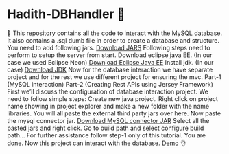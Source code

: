 # Hadith-DBHandler :book:
:wave:
This repository contains all the code to interact with the MySQL database. It also contains a .sql dumb file in order to create a database and structure.
You need to add following jars.
[Download JARS](https://docs.google.com/document/d/1qYKX0w1VZQzGS1whiRBW8zAnESgo0Q8jGBIgDN9mvm0/edit)
Following steps need to perform to setup the server from start.
Download eclipse java EE. (In our case we used Eclipse Neon)
[Download Eclipse Java EE](http://www.eclipse.org/downloads/packages/release/neon/r/eclipse-ide-java-ee-developers)
Install jdk. (In our case)
[Download JDK](http://www.oracle.com/technetwork/java/javase/downloads/jdk8-downloads-2133151.html)
Now for the database interaction we have separate project and for the rest we use different project for ensuring the mvc.
Part-1 (MySQL interaction)
Part-2 (Creating Rest APIs using Jersey Framework)
First we’ll discuss the configuration of database interaction project.
	We need to follow simple steps:
Create new java project.
Right click on project name showing in project explorer and make a new folder with the name libraries. You will all paste the external third party jars over here.
Now paste the mysql connector jar. 
[Download MySQL connector JAR](https://dev.mysql.com/downloads/connector/j/)
Select all the pasted jars and right click. Go to build path and select configure build path... For further assistance follow step-1 only of this tutorial.
You are done. Now this project can interact with the database.
[Demo](https://www.wikihow.com/Add-JARs-to-Project-Build-Paths-in-Eclipse-(Java)) 
:ok_hand:
